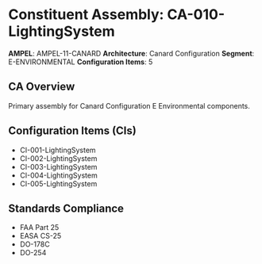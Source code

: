 # Constituent Assembly: CA-010-LightingSystem

**AMPEL**: AMPEL-11-CANARD
**Architecture**: Canard Configuration
**Segment**: E-ENVIRONMENTAL
**Configuration Items**: 5

## CA Overview
Primary assembly for Canard Configuration E Environmental components.

## Configuration Items (CIs)
- CI-001-LightingSystem
- CI-002-LightingSystem
- CI-003-LightingSystem
- CI-004-LightingSystem
- CI-005-LightingSystem

## Standards Compliance
- FAA Part 25
- EASA CS-25
- DO-178C
- DO-254
